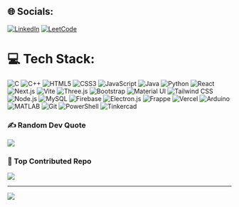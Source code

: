 ## 🌐 Socials:
[![LinkedIn](https://img.shields.io/badge/LinkedIn-%230077B5.svg?logo=linkedin&logoColor=white)](https://www.linkedin.com/in/sudharsan-saravanan-456544299/)
[![LeetCode](https://img.shields.io/badge/LeetCode-%23FFA116.svg?logo=leetcode&logoColor=white)](https://leetcode.com/profile/sudharsansaravanan2623)

# 💻 Tech Stack:
![C](https://img.shields.io/badge/c-%2300599C.svg?style=flat&logo=c&logoColor=white)
![C++](https://img.shields.io/badge/c++-%2300599C.svg?style=flat&logo=c%2B%2B&logoColor=white)
![HTML5](https://img.shields.io/badge/html5-%23E34F26.svg?style=flat&logo=html5&logoColor=white)
![CSS3](https://img.shields.io/badge/css3-%231572B6.svg?style=flat&logo=css3&logoColor=white)
![JavaScript](https://img.shields.io/badge/javascript-%23323330.svg?style=flat&logo=javascript&logoColor=%23F7DF1E)
![Java](https://img.shields.io/badge/java-%23ED8B00.svg?style=flat&logo=java&logoColor=white)
![Python](https://img.shields.io/badge/python-3670A0?style=flat&logo=python&logoColor=ffdd54)
![React](https://img.shields.io/badge/react-%2320232a.svg?style=flat&logo=react&logoColor=%2361DAFB)
![Next.js](https://img.shields.io/badge/next.js-%23000000.svg?style=flat&logo=next.js&logoColor=white)
![Vite](https://img.shields.io/badge/vite-%23646CFF.svg?style=flat&logo=vite&logoColor=white)
![Three.js](https://img.shields.io/badge/three.js-%23000000.svg?style=flat&logo=three.js&logoColor=white)
![Bootstrap](https://img.shields.io/badge/bootstrap-%23563D7C.svg?style=flat&logo=bootstrap&logoColor=white)
![Material UI](https://img.shields.io/badge/Material%20UI-%230081CB.svg?style=flat&logo=material-ui&logoColor=white)
![Tailwind CSS](https://img.shields.io/badge/tailwindcss-%2338B2AC.svg?style=flat&logo=tailwind-css&logoColor=white)
![Node.js](https://img.shields.io/badge/node.js-%23339933.svg?style=flat&logo=node.js&logoColor=white)
![MySQL](https://img.shields.io/badge/mysql-%2300f.svg?style=flat&logo=mysql&logoColor=white)
![Firebase](https://img.shields.io/badge/firebase-%23039BE5.svg?style=flat&logo=firebase&logoColor=white)
![Electron.js](https://img.shields.io/badge/electron-%231572B6.svg?style=flat&logo=electron&logoColor=white)
![Frappe](https://img.shields.io/badge/frappe-%23007EC6.svg?style=flat&logo=frappe&logoColor=white)
![Vercel](https://img.shields.io/badge/vercel-%23000000.svg?style=flat&logo=vercel&logoColor=white)
![Arduino](https://img.shields.io/badge/arduino-%2300979D.svg?style=flat&logo=arduino&logoColor=white)
![MATLAB](https://img.shields.io/badge/MATLAB-%230076A8.svg?style=flat&logo=mathworks&logoColor=white)
![Git](https://img.shields.io/badge/git-%23F05033.svg?style=flat&logo=git&logoColor=white)
![PowerShell](https://img.shields.io/badge/powershell-%235391FE.svg?style=flat&logo=powershell&logoColor=white)
![Tinkercad](https://img.shields.io/badge/Tinkercad-%23FF4500.svg?style=flat&logo=autodesk&logoColor=white)

### ✍️ Random Dev Quote
![](https://quotes-github-readme.vercel.app/api?type=horizontal&theme=radical)

### 🔽 Top Contributed Repo
![](https://github-contributor-stats.vercel.app/api?username=SudharsanSaravanan&limit=5&theme=dark&combine_all_yearly_contributions=true)

---
[![](https://visitcount.itsvg.in/api?id=SudharsanSaravanan&icon=0&color=0)](https://visitcount.itsvg.in)

<!-- Proudly created with GPRM ( https://gprm.itsvg.in ) -->

